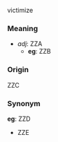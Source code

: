 victimize
### Meaning
+ _adj_: ZZA
    + __eg__: ZZB

### Origin

ZZC

### Synonym

__eg__: ZZD

+ ZZE


